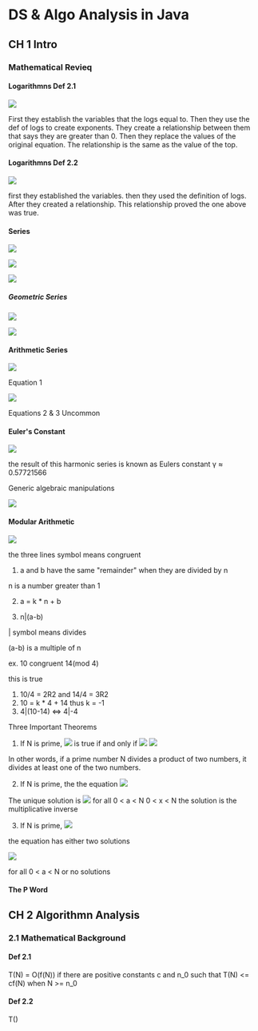 # DS & Algo Analysis in Java

## CH 1 Intro

### Mathematical Revieq

#### Logarithmns Def 2.1

![](../Assets/LogTheorem1.1.png)

First they establish the variables that the logs equal to. Then they use the def of logs to create exponents. They create a relationship between them that says they are greater than 0. Then they replace the values of the original equation. The relationship is the same as the value of the top.

#### Logarithmns Def 2.2

![](../Assets/LogTheorem1.2.png)

first they established the variables. then they used the definition of logs. After they created a relationship. This relationship proved the one above was true.

#### Series

![](../Assets/SeriesCommonEquations.png)

![](../Assets/SeriesEquation.png)

![](../Assets/InfiniteSeries.png)

##### Geometric Series

![](../Assets/SeriesSum.png)

![](../Assets/GeometricSeriesSolu.png)

#### Arithmetic Series

![](../Assets/arithmeticSeries1.png)

Equation 1

![](../Assets/arithmeticSeries2&3.png)

Equations 2 & 3 Uncommon

#### Euler's Constant

![](../Assets/harmonicSeries.png)

the result of this harmonic series is known as Eulers constant γ ≈ 0.57721566

Generic algebraic manipulations

![](../Assets/algebraicManipulation.png)

#### Modular Arithmetic

![](../Assets/moduloEquation.png)

the three lines symbol means congruent

1. a and b have the same "remainder" when they are divided by n

n is a number greater than 1

2. a = k * n + b

3. n|(a-b)

| symbol means divides

(a-b) is a multiple of n

ex. 10 congruent 14(mod 4) 

this is true

1. 10/4 = 2R2 and 14/4 = 3R2
2. 10 = k * 4 + 14 thus k = -1
3. 4|(10-14) <=> 4|-4

Three Important Theorems

1. If N is prime,
![](../Assets/moduloTheorem1.png)
is true if and only if
![](../Assets/moduloTheorem1part1.png)
![](../Assets/moduloTheorem1part2.png)

In other words, if a prime number N divides a product of two
numbers, it divides at least one of the two numbers.

2. If N is prime, the the equation 
![](../Assets/moduloTheorem2.png)

The unique solution is 
![](../Assets/ModuloTheorem2Solution.png)
for all 0 < a < N
0 < x < N
the solution is the multiplicative inverse

3. If N is prime, 
![](../Assets/moduloTheorem3.png)

the equation has either two solutions

![](../Assets/ModuloTheorem2Solution.png)

for all 0 < a < N or no solutions

#### The P Word


## CH 2 Algorithmn Analysis

### 2.1 Mathematical Background

#### Def 2.1

T(N) = O(f(N)) if there are positive constants c and n_0 such that T(N) <= cf(N) when N >= n_0

#### Def 2.2

T()
